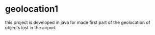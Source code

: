 # geolocation1
this project is developed in java for made first part of the geolocation of objects lost in the airport
